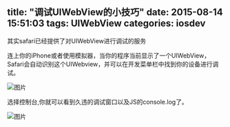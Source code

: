 title: "调试UIWebView的小技巧"
date: 2015-08-14 15:51:03
tags: UIWebView
categories: iosdev
---
其实safari已经提供了对UIWebView进行调试的服务

连上你的iPhone或者使用模拟器，当你的程序当前显示了一个UIWebView，Safari会自动识别这个UIWebview，并可以在开发菜单栏中找到你的设备进行调试。

![图片](http://ww1.sinaimg.cn/mw690/4cd14afbjw1ev273xkl4yj20680ammzw.jpg)

选择控制台,你就可以看到久违的调试窗口以及JS的console.log了。

![图片](http://ww1.sinaimg.cn/mw690/4cd14afbjw1ev273ybfk3j20m30ex0v5.jpg)